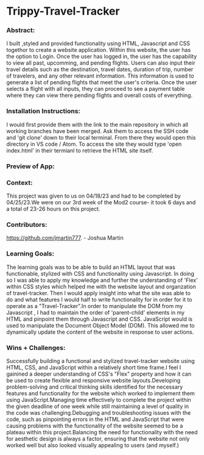 # Trippy-Travel-Tracker 

### Abstract:
[//]: <> (Briefly describe what you built and its features. What problem is the app solving? How does this application solve that problem?)

 I built ,styled and provided functionality using HTML, Javascript and CSS togethor to create a website application. Within this website, the user has the option to Login. Once the user  has logged in,  the user has the capability to view all past, upcomming, and pending flights. Users can also input their travel details such as the destination, travel dates, duration of trip, number of travelers, and any other relevant information. This information is used to generate a list of pending flights that meet the user's criteria. Once the user selects a flight with all inputs, they can proceed to see a payment table where they can view there pending flights and overall costs of everything.

### Installation Instructions:
[//]: <> (What steps does a person have to take to get your app cloned down and running?)

 I would first provide them with the link to the main repository in which all working branches have been merged. Ask them to access the SSH code and 'git clone' down to their local terminal. From there they would open this directory in VS code / Atom. To access the site they would type  'open index.html' in their termianl to retrieve the HTML site itself. 

### Preview of App:
[//]: <> (Provide ONE gif or screenshot of your application - choose the "coolest" piece of functionality to show off.)



### Context:
[//]: <> (Give some context for the project here. How long did you have to work on it? How far into the Turing program are you?)

This project was given to us on 04/18/23 and had to be completed by 04/25/23.We were on our 3rd week of the Mod2 course- it took 6 days and a total of 23-26 hours on this project. 

### Contributors:
[//]: <> (Who worked on this application? Link to their GitHubs.)

https://github.com/jmartin777. - Joshua Martin

### Learning Goals:
[//]: <> (What were the learning goals of this project? What tech did you work with?)

The learning goals was to be able to build an HTML layout that was functionable, stylized with CSS and functionality using Javascript. In doing so I was able to apply my knowledge and further the understanding of 'Flex' within CSS styles which helped me with the website layout and organzation of travel-tracker. Then I would apply insight into what the site was able to do and what features I would half to write functionality for in order for it to operate as a "Travel-Tracker".In order to manipulate the DOM from my Javascript , I had to maintain the order of 'parent-child' elements in my HTML and pinpoint them through Javascript and CSS. JavaScript would is used to manipulate the Document Object Model (DOM). This allowed me to dynamically update the content of the website in response to user actions. 

### Wins + Challenges:
[//]: <> (What are 2-3 wins you have from this project? What were some challenges you faced - and how did you get over them?)

Successfully building a functional and stylized travel-tracker website using HTML, CSS, and JavaScript within a relatively short time frame.I feel I gainined a deeper understanding of CSS's "Flex" property and how it can be used to create flexible and responsive website layouts.Developing problem-solving and critical thinking skills identified for the necessary features and functionality for the website which worked to implement them using JavaScript.Managing time effectively to complete the project within the given deadline of one week while still maintaining a level of quality in the code was challenging.Debugging and troubleshooting issues with the code, such as pinpointing errors in the HTML and JavaScript that were causing problems with the functionality of the website seemed to be a plateau within this project.Balancing the need for functionality with the need for aesthetic design is always a factor, ensuring that the website not only worked well but also looked visually appealing to users (and myself.)
